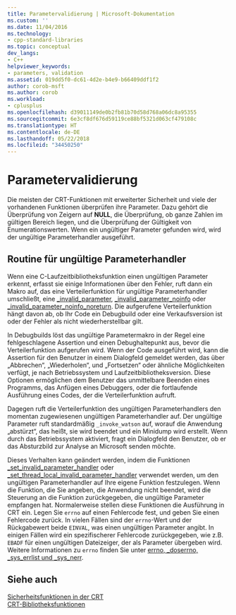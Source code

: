 ```yaml
---
title: Parametervalidierung | Microsoft-Dokumentation
ms.custom: ''
ms.date: 11/04/2016
ms.technology:
- cpp-standard-libraries
ms.topic: conceptual
dev_langs:
- C++
helpviewer_keywords:
- parameters, validation
ms.assetid: 019dd5f0-dc61-4d2e-b4e9-b66409ddf1f2
author: corob-msft
ms.author: corob
ms.workload:
- cplusplus
ms.openlocfilehash: d39011149de0b2fb81b70d58d768a06dc8a95355
ms.sourcegitcommit: 6e3cf8df676d59119ce88bf5321d063cf479108c
ms.translationtype: HT
ms.contentlocale: de-DE
ms.lasthandoff: 05/22/2018
ms.locfileid: "34450250"
---
```

# <a name="parameter-validation"></a>Parametervalidierung
Die meisten der CRT-Funktionen mit erweiterter Sicherheit und viele der vorhandenen Funktionen überprüfen ihre Parameter. Dazu gehört die Überprüfung von Zeigern auf **NULL**, die Überprüfung, ob ganze Zahlen im gültigen Bereich liegen, und die Überprüfung der Gültigkeit von Enumerationswerten. Wenn ein ungültiger Parameter gefunden wird, wird der ungültige Parameterhandler ausgeführt.  
  
## <a name="invalid-parameter-handler-routine"></a>Routine für ungültige Parameterhandler  
 Wenn eine C-Laufzeitbibliotheksfunktion einen ungültigen Parameter erkennt, erfasst sie einige Informationen über den Fehler, ruft dann ein Makro auf, das eine Verteilerfunktion für ungültige Parameterhandler umschließt, eine [_invalid_parameter](../c-runtime-library/reference/invalid-parameter-functions.md), [_invalid_parameter_noinfo](../c-runtime-library/reference/invalid-parameter-functions.md) oder [_invalid_parameter_noinfo_noreturn](../c-runtime-library/reference/invalid-parameter-functions.md). Die aufgerufene Verteilerfunktion hängt davon ab, ob Ihr Code ein Debugbuild oder eine Verkaufsversion ist oder der Fehler als nicht wiederherstellbar gilt. 
 
 In Debugbuilds löst das ungültige Parametermakro in der Regel eine fehlgeschlagene Assertion und einen Debughaltepunkt aus, bevor die Verteilerfunktion aufgerufen wird. Wenn der Code ausgeführt wird, kann die Assertion für den Benutzer in einem Dialogfeld gemeldet werden, das über „Abbrechen“, „Wiederholen“, und „Fortsetzen“ oder ähnliche Möglichkeiten verfügt, je nach Betriebssystem und Laufzeitbibliotheksversion. Diese Optionen ermöglichen dem Benutzer das unmittelbare Beenden eines Programms, das Anfügen eines Debuggers, oder die fortlaufende Ausführung eines Codes, der die Verteilerfunktion aufruft. 
 
 Dagegen ruft die Verteilerfunktion des ungültigen Parameterhandlers den momentan zugewiesenen ungültigen Parameterhandler auf. Der ungültige Parameter ruft standardmäßig `_invoke_watson` auf, worauf die Anwendung „abstürzt“, das heißt, sie wird beendet und ein Minidump wird erstellt. Wenn durch das Betriebssystem aktiviert, fragt ein Dialogfeld den Benutzer, ob er das Absturzbild zur Analyse an Microsoft senden möchte.   
  
 Dieses Verhalten kann geändert werden, indem die Funktionen [_set_invalid_parameter_handler](../c-runtime-library/reference/set-invalid-parameter-handler-set-thread-local-invalid-parameter-handler.md) oder [_set_thread_local_invalid_parameter_handler](../c-runtime-library/reference/set-invalid-parameter-handler-set-thread-local-invalid-parameter-handler.md) verwendet werden, um den ungültigen Parameterhandler auf Ihre eigene Funktion festzulegen. Wenn die Funktion, die Sie angeben, die Anwendung nicht beendet, wird die Steuerung an die Funktion zurückgegeben, die ungültige Parameter empfangen hat. Normalerweise stellen diese Funktionen die Ausführung in CRT ein. Legen Sie `errno` auf einen Fehlercode fest, und geben Sie einen Fehlercode zurück. In vielen Fällen sind der `errno`-Wert und der Rückgabewert beide `EINVAL`, was einen ungültigen Parameter angibt. In einigen Fällen wird ein spezifischerer Fehlercode zurückgegeben, wie z.B. `EBADF` für einen ungültigen Dateizeiger, der als Parameter übergeben wird. Weitere Informationen zu `errno` finden Sie unter [errno, _doserrno, _sys_errlist und _sys_nerr](../c-runtime-library/errno-doserrno-sys-errlist-and-sys-nerr.md).  
  
## <a name="see-also"></a>Siehe auch  
 [Sicherheitsfunktionen in der CRT](../c-runtime-library/security-features-in-the-crt.md)   
 [CRT-Bibliotheksfunktionen](../c-runtime-library/crt-library-features.md)